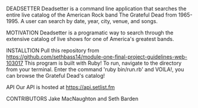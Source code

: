 DEADSETTER
  Deadsetter is a command line application that searches the entire live catalog of the American Rock band The Grateful Dead from 1965-1995. A user can search by date, year, city, venue, and songs.

MOTIVATION
  Deadsetter is a programatic way to search through the extensive catalog of live shows for one of America's greatest bands.

INSTALLTION
  Pull this repository from  https://github.com/sethbass14/module-one-final-project-guidelines-web-103017
  This program is built with Ruby! To run, navigate to the directory from your terminal. Enter the command 'ruby bin/run.rb' and VOILA!, you can browse the Grateful Dead's catalog!

API
  Our API is hosted at https://api.setlist.fm

CONTRIBUTORS
  Jake MacNaughton and Seth Barden
